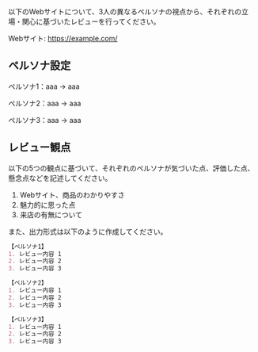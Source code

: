 以下のWebサイトについて、3人の異なるペルソナの視点から、それぞれの立場・関心に基づいたレビューを行ってください。

Webサイト:
https://example.com/

## ペルソナ設定

ペルソナ1：aaa
→ aaa

ペルソナ2：aaa
→ aaa

ペルソナ3：aaa
→ aaa

## レビュー観点

以下の5つの観点に基づいて、それぞれのペルソナが気づいた点、評価した点、懸念点などを記述してください。

1. Webサイト、商品のわかりやすさ
2. 魅力的に思った点
3. 来店の有無について

また、出力形式は以下のように作成してください。

```markdown
【ペルソナ1】
1. レビュー内容 1
2. レビュー内容 2
3. レビュー内容 3

【ペルソナ2】
1. レビュー内容 1
2. レビュー内容 2
3. レビュー内容 3

【ペルソナ3】
1. レビュー内容 1
2. レビュー内容 2
3. レビュー内容 3
```
